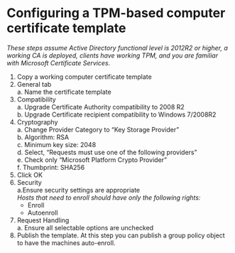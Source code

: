# Configuring a TPM-based computer certificate template  
  
*These steps assume Active Directory functional level is 2012R2 or higher, a working CA is deployed, clients have working TPM, and you are familiar with Microsoft Certificate Services.*  
1. Copy a working computer certificate template  
2. General tab  
  a. Name the certificate template  
3. Compatibility  
  a. Upgrade Certificate Authority compatibility to 2008 R2  
  b. Upgrade Certificate recipient compatibility to Windows 7/2008R2  
4. Cryptography  
  a. Change Provider Category to “Key Storage Provider”  
  b. Algorithm: RSA  
  c. Minimum key size: 2048  
  d. Select, “Requests must use one of the following providers”  
  e. Check only “Microsoft Platform Crypto Provider”  
  f. Thumbprint: SHA256  
5. Click OK  
6. Security  
  a.Ensure security settings are appropriate  
    *Hosts that need to enroll should have only the following rights:*  
      - Enroll  
      - Autoenroll  
7. Request Handling  
  a. Ensure all selectable options are unchecked  
8. Publish the template.  At this step you can publish a group policy object to have the machines auto-enroll.  
